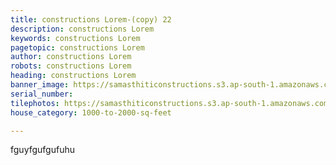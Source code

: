 ```yaml
---
title: constructions Lorem-(copy) 22
description: constructions Lorem
keywords: constructions Lorem
pagetopic: constructions Lorem
author: constructions Lorem
robots: constructions Lorem
heading: constructions Lorem
banner_image: https://samasthiticonstructions.s3.ap-south-1.amazonaws.com/uploads/wall-3.jpg
serial_number: 
tilephotos: https://samasthiticonstructions.s3.ap-south-1.amazonaws.com/uploads/wal-4.jpg
house_category: 1000-to-2000-sq-feet

---
```

fguyfgufgufuhu